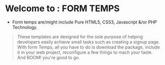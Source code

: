 # Welcome to : FORM TEMPS 

* Form temps are/might include Pure HTML5, CSS3, Javascript &/or PHP Technology.
> These templates are designed for the sole purpose of helping
> developers easily achieve small tasks such as creating a signup page.
> With form Temps, all you have to do is download the package,
> include it in your web project, reconfigure a few things to mach 
> your taste. And BOOM! you're good to go.
